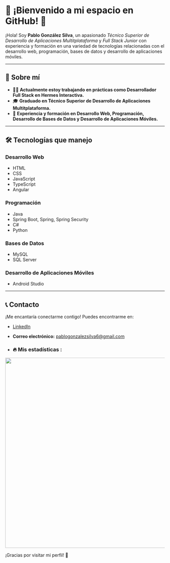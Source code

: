 # 🚀 ¡Bienvenido a mi espacio en GitHub! 🚀

¡Hola! Soy **Pablo González Silva**, un apasionado *Técnico Superior de Desarrollo de Aplicaciones Multitplataforma* y *Full Stack Junior* con experiencia y formación en una variedad de tecnologías relacionadas con el desarrollo web, programación, bases de datos y desarrollo de aplicaciones móviles.

---

## 📝 Sobre mí

- 👨‍💻 **Actualmente estoy trabajando en prácticas como Desarrollador Full Stack en Hermes Interactiva.**
- 🎓 **Graduado en Técnico Superior de Desarrollo de Aplicaciones Multitplataforma.**
- 💼 **Experiencia y formación en Desarrollo Web, Programación, Desarrollo de Bases de Datos y Desarrollo de Aplicaciones Móviles.**

---

## 🛠️ Tecnologías que manejo

### Desarrollo Web
- HTML
- CSS
- JavaScript
- TypeScript
- Angular

### Programación
- Java
- Spring Boot, Spring, Spring Security
- C#
- Python

### Bases de Datos
- MySQL
- SQL Server

### Desarrollo de Aplicaciones Móviles
- Android Studio

---

## 📞 Contacto

¡Me encantaría conectarme contigo! Puedes encontrarme en:

- [LinkedIn](https://www.linkedin.com/in/pablo-gonz%C3%A1lez-silva-/)
- **Correo electrónico:** pablogonzalezsilva6@gmail.com

- ### :fire: Mis estadísticas :
<div align="center">
  <img src="https://github-readme-stats.vercel.app/api/top-langs/?username=PabloGonz68&layout=compact&theme=vision-friendly-dark" width="600"/>
</div>
  
¡Gracias por visitar mi perfil! 🌟

